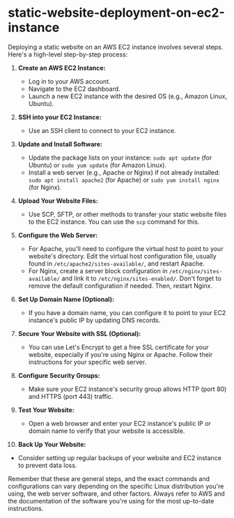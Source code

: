 # static-website-deployment-on-ec2-instance

Deploying a static website on an AWS EC2 instance involves several steps. Here's a high-level step-by-step process:

1. **Create an AWS EC2 Instance:**
   - Log in to your AWS account.
   - Navigate to the EC2 dashboard.
   - Launch a new EC2 instance with the desired OS (e.g., Amazon Linux, Ubuntu).

2. **SSH into your EC2 Instance:**
   - Use an SSH client to connect to your EC2 instance.

3. **Update and Install Software:**
   - Update the package lists on your instance: `sudo apt update` (for Ubuntu) or `sudo yum update` (for Amazon Linux).
   - Install a web server (e.g., Apache or Nginx) if not already installed: `sudo apt install apache2` (for Apache) or `sudo yum install nginx` (for Nginx).

4. **Upload Your Website Files:**
   - Use SCP, SFTP, or other methods to transfer your static website files to the EC2 instance. You can use the `scp` command for this.

5. **Configure the Web Server:**
   - For Apache, you'll need to configure the virtual host to point to your website's directory. Edit the virtual host configuration file, usually found in `/etc/apache2/sites-available/`, and restart Apache.
   - For Nginx, create a server block configuration in `/etc/nginx/sites-available/` and link it to `/etc/nginx/sites-enabled/`. Don't forget to remove the default configuration if needed. Then, restart Nginx.

6. **Set Up Domain Name (Optional):**
   - If you have a domain name, you can configure it to point to your EC2 instance's public IP by updating DNS records.

7. **Secure Your Website with SSL (Optional):**
   - You can use Let's Encrypt to get a free SSL certificate for your website, especially if you're using Nginx or Apache. Follow their instructions for your specific web server.

8. **Configure Security Groups:**
   - Make sure your EC2 instance's security group allows HTTP (port 80) and HTTPS (port 443) traffic.

9. **Test Your Website:**
   - Open a web browser and enter your EC2 instance's public IP or domain name to verify that your website is accessible.

10. **Back Up Your Website:**
   - Consider setting up regular backups of your website and EC2 instance to prevent data loss.

Remember that these are general steps, and the exact commands and configurations can vary depending on the specific Linux distribution you're using, the web server software, and other factors. Always refer to AWS and the documentation of the software you're using for the most up-to-date instructions.
